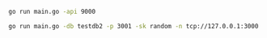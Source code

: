 ```bash
go run main.go -api 9000
```

```bash
go run main.go -db testdb2 -p 3001 -sk random -n tcp://127.0.0.1:3000
```